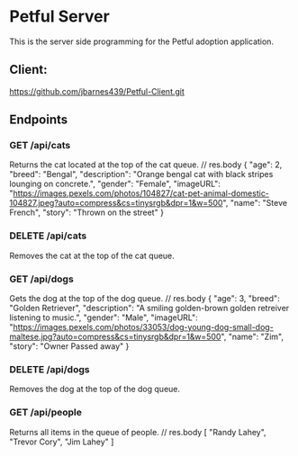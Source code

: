 # Petful Server
This is the server side programming for the Petful adoption application.

## Client:
https://github.com/jbarnes439/Petful-Client.git
## Endpoints
### GET /api/cats
Returns the cat located at the top of the cat queue.
    // res.body
    {
        "age": 2,
        "breed": "Bengal",
        "description": "Orange bengal cat with black stripes lounging on concrete.",
        "gender": "Female",
        "imageURL": "https://images.pexels.com/photos/104827/cat-pet-animal-domestic-104827.jpeg?auto=compress&cs=tinysrgb&dpr=1&w=500",
        "name": "Steve French",
        "story": "Thrown on the street"
    }
### DELETE /api/cats
Removes the cat at the top of the cat queue.
### GET /api/dogs
Gets the dog at the top of the dog queue.
    // res.body
    {
        "age": 3,
        "breed": "Golden Retriever",
        "description": "A smiling golden-brown golden retreiver listening to music.",
        "gender": "Male",
        "imageURL": "https://images.pexels.com/photos/33053/dog-young-dog-small-dog-maltese.jpg?auto=compress&cs=tinysrgb&dpr=1&w=500",
        "name": "Zim",
        "story": "Owner Passed away"
    }

### DELETE /api/dogs
Removes the dog at the top of the dog queue.
### GET /api/people
Returns all items in the queue of people.
    // res.body
    [
    "Randy Lahey",
    "Trevor Cory",
    "Jim Lahey"
    ]





